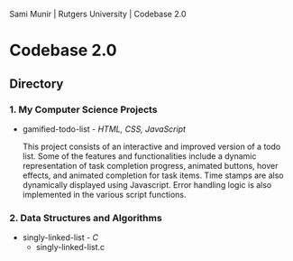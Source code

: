 Sami Munir | Rutgers University | Codebase 2.0
# Codebase 2.0
## Directory
### 1. My Computer Science Projects
* gamified-todo-list - *HTML, CSS, JavaScript*

    This project consists of an interactive and improved version of a todo list. Some of the features and functionalities include a dynamic representation of task completion progress, animated buttons, hover effects, and animated completion for task items. Time stamps are also dynamically displayed using Javascript. Error handling logic is also implemented in the various script functions.
### 2. Data Structures and Algorithms
* singly-linked-list - *C*
    * singly-linked-list.c